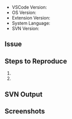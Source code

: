 - VSCode Version:
- OS Version:
- Extension Version:
- System Language:
- SVN Version:

## Issue ##

## Steps to Reproduce ##

1.
2.

## SVN Output ##


## Screenshots ##
